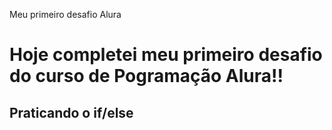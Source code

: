 <Tittle>Meu primeiro desafio Alura</Tittle>

<h1>Hoje completei meu primeiro desafio do curso de Pogramação Alura!!</h1>

<h2>Praticando o if/else</h2>


